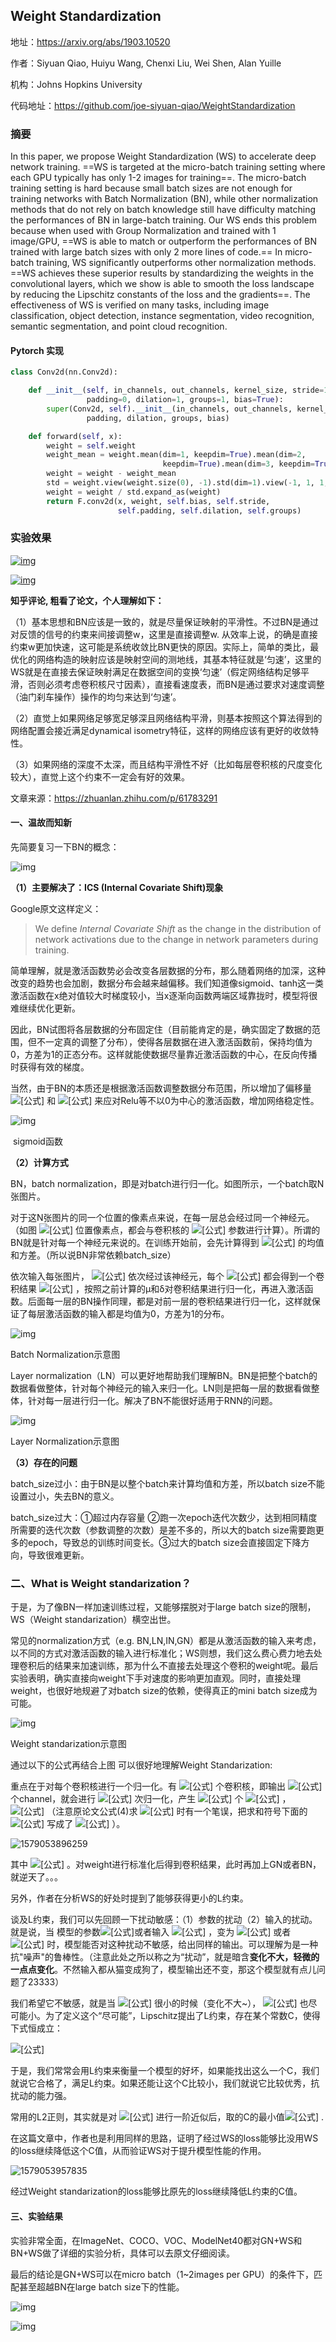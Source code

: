 ## Weight Standardization

地址：https://arxiv.org/abs/1903.10520

作者：Siyuan Qiao, Huiyu Wang, Chenxi Liu, Wei Shen, Alan Yuille

机构：Johns Hopkins University

代码地址：https://github.com/joe-siyuan-qiao/WeightStandardization



### 摘要

In this paper, we propose Weight Standardization (WS) to accelerate deep network training. ==WS is targeted at the micro-batch training setting where each GPU typically has only 1-2 images for training==. The micro-batch training setting is hard because small batch sizes are not enough for training networks with Batch Normalization (BN), while other normalization methods that do not rely on batch knowledge still have difficulty matching the performances of BN in large-batch training. Our WS ends this problem because when used with Group Normalization and trained with 1 image/GPU, ==WS is able to match or outperform the performances of BN trained with large batch sizes with only 2 more lines of code.== In micro-batch training, WS significantly outperforms other normalization methods. ==WS achieves these superior results by standardizing the weights in the convolutional layers, which we show is able to smooth the loss landscape by reducing the Lipschitz constants of the loss and the gradients==. The effectiveness of WS is verified on many tasks, including image classification, object detection, instance segmentation, video recognition, semantic segmentation, and point cloud recognition.  



#### Pytorch 实现

```python
class Conv2d(nn.Conv2d):

    def __init__(self, in_channels, out_channels, kernel_size, stride=1,
                 padding=0, dilation=1, groups=1, bias=True):
        super(Conv2d, self).__init__(in_channels, out_channels, kernel_size, stride,
                 padding, dilation, groups, bias)

    def forward(self, x):
        weight = self.weight
        weight_mean = weight.mean(dim=1, keepdim=True).mean(dim=2,
                                  keepdim=True).mean(dim=3, keepdim=True)
        weight = weight - weight_mean
        std = weight.view(weight.size(0), -1).std(dim=1).view(-1, 1, 1, 1) + 1e-5
        weight = weight / std.expand_as(weight)
        return F.conv2d(x, weight, self.bias, self.stride,
                        self.padding, self.dilation, self.groups)
```

### 实验效果

[![img](https://github.com/joe-siyuan-qiao/WeightStandardization/raw/master/imgs/comp.png)](https://github.com/joe-siyuan-qiao/WeightStandardization/blob/master/imgs/comp.png) 



[![img](https://github.com/joe-siyuan-qiao/WeightStandardization/raw/master/imgs/norm.png)](https://github.com/joe-siyuan-qiao/WeightStandardization/blob/master/imgs/norm.png)



**知乎评论, 粗看了论文，个人理解如下：**

（1）基本思想和BN应该是一致的，就是尽量保证映射的平滑性。不过BN是通过对反馈的信号的约束来间接调整w，这里是直接调整w. 从效率上说，的确是直接约束w更加快速，这可能是系统收敛比BN更快的原因。实际上，简单的类比，最优化的网络构造的映射应该是映射空间的测地线，其基本特征就是‘匀速’，这里的WS就是在直接去保证映射满足在数据空间的变换‘匀速’（假定网络结构足够平滑，否则必须考虑卷积核尺寸因素），直接看速度表，而BN是通过要求对速度调整（油门刹车操作）操作的均匀来达到‘匀速’。

（2）直觉上如果网络足够宽足够深且网络结构平滑，则基本按照这个算法得到的网络配置会接近满足dynamical isometry特征，这样的网络应该有更好的收敛特性。

（3）如果网络的深度不太深，而且结构平滑性不好（比如每层卷积核的尺度变化较大），直觉上这个约束不一定会有好的效果。



文章来源：https://zhuanlan.zhihu.com/p/61783291

#### **一、温故而知新**

先简要复习一下BN的概念：

![img](https://pic4.zhimg.com/80/v2-a5ee32d57bc428e9b32bcf620f3cee03_hd.jpg)

**（1）主要解决了：ICS (Internal Covariate Shift)现象**

Google原文这样定义：

> We define *Internal Covariate Shift* as the change in the distribution of network activations due to the change in network parameters during training.

简单理解，就是激活函数势必会改变各层数据的分布，那么随着网络的加深，这种改变的趋势也会加剧，数据分布会越来越偏移。我们知道像sigmoid、tanh这一类激活函数在x绝对值较大时梯度较小，当x逐渐向函数两端区域靠拢时，模型将很难继续优化更新。

因此，BN试图将各层数据的分布固定住（目前能肯定的是，确实固定了数据的范围，但不一定真的调整了分布），使得各层数据在进入激活函数前，保持均值为0，方差为1的正态分布。这样就能使数据尽量靠近激活函数的中心，在反向传播时获得有效的梯度。

当然，由于BN的本质还是根据激活函数调整数据分布范围，所以增加了偏移量 ![[公式]](https://www.zhihu.com/equation?tex=%5Cgamma) 和 ![[公式]](https://www.zhihu.com/equation?tex=%5Cbeta) 来应对Relu等不以0为中心的激活函数，增加网络稳定性。

![img](https://pic3.zhimg.com/80/v2-b8eac7a0f203727331e6ed68f70ce3d6_hd.jpg)

​		sigmoid函数

**（2）计算方式**

BN，batch normalization，即是对batch进行归一化。如图所示，一个batch取N张图片。

对于这N张图片的同一个位置的像素点来说，在每一层总会经过同一个神经元。（如图 ![[公式]](https://www.zhihu.com/equation?tex=x_%7B5%7D) 位置像素点，都会与卷积核的 ![[公式]](https://www.zhihu.com/equation?tex=w_%7B1%7D) 参数进行计算）。所谓的BN就是针对每一个神经元来说的。在训练开始前，会先计算得到 ![[公式]](https://www.zhihu.com/equation?tex=%5Cleft%5B+w_%7B1%7Dx_%7B5%5C_1%7D%2Cw_%7B1%7Dx_%7B5%5C_2%7D%2Cw_%7B1%7Dx_%7B5%5C_3%7D%2C...%2Cw_%7B1%7Dx_%7B5%5C_N%7D+%5Cright%5D) 的均值和方差。（所以说BN非常依赖batch_size）

依次输入每张图片， ![[公式]](https://www.zhihu.com/equation?tex=+x_%7B5%5C_1%7D%2Cx_%7B5%5C_2%7D%2Cx_%7B5%5C_3%7D%2C...%2Cx_%7B5%5C_N%7D+) 依次经过该神经元，每个 ![[公式]](https://www.zhihu.com/equation?tex=x_%7B5%5C_i%7D) 都会得到一个卷积结果 ![[公式]](https://www.zhihu.com/equation?tex=w_%7B1%7Dx_%7B5%5C_i%7D%2Bb_%7B0%7D) ，按照之前计算的μ和δ对卷积结果进行归一化，再进入激活函数。后面每一层的BN操作同理，都是对前一层的卷积结果进行归一化，这样就保证了每层激活函数的输入都是均值为0，方差为1的分布。

![img](https://pic1.zhimg.com/80/v2-5077eb13b39406f94f71eab540527334_hd.jpg)

Batch Normalization示意图

Layer normalization（LN）可以更好地帮助我们理解BN。BN是把整个batch的数据看做整体，针对每个神经元的输入来归一化。LN则是把每一层的数据看做整体，针对每一层进行归一化。解决了BN不能很好适用于RNN的问题。

![img](https://pic4.zhimg.com/80/v2-3feb1807cbdf15c85c2f73d26987385f_hd.jpg)

Layer Normalization示意图

**（3）存在的问题**

batch_size过小：由于BN是以整个batch来计算均值和方差，所以batch size不能设置过小，失去BN的意义。

batch_size过大：①超过内存容量 ②跑一次epoch迭代次数少，达到相同精度所需要的迭代次数（参数调整的次数）是差不多的，所以大的batch size需要跑更多的epoch，导致总的训练时间变长。③过大的batch size会直接固定下降方向，导致很难更新。

### 二、What is Weight standarization？

于是，为了像BN一样加速训练过程，又能够摆脱对于large batch size的限制，WS（Weight standarization）横空出世。

常见的normalization方式（e.g. BN,LN,IN,GN）都是从激活函数的输入来考虑，以不同的方式对激活函数的输入进行标准化；WS则想，我们这么费心费力地去处理卷积后的结果来加速训练，那为什么不直接去处理这个卷积的weight呢。最后实验表明，确实直接向weight下手对速度的影响更加直观。同时，直接处理weight，也很好地规避了对batch size的依赖，使得真正的mini batch size成为可能。

![img](https://pic2.zhimg.com/80/v2-4da3a07ff6e6dc7152e667dafd2d404d_hd.jpg)

Weight standarization示意图

通过以下的公式再结合上图 可以很好地理解Weight Standarization:

重点在于对每个卷积核进行一个归一化。有 ![[公式]](https://www.zhihu.com/equation?tex=x) 个卷积核，即输出 ![[公式]](https://www.zhihu.com/equation?tex=x) 个channel，就会进行 ![[公式]](https://www.zhihu.com/equation?tex=x) 次归一化，产生 ![[公式]](https://www.zhihu.com/equation?tex=x) 个 ![[公式]](https://www.zhihu.com/equation?tex=%5Cmu) ， ![[公式]](https://www.zhihu.com/equation?tex=%5Cbeta) （注意原论文公式(4)求 ![[公式]](https://www.zhihu.com/equation?tex=%5Csigma+W_%7Bi%2C.%7D) 时有一个笔误，把求和符号下面的 ![[公式]](https://www.zhihu.com/equation?tex=j) 写成了 ![[公式]](https://www.zhihu.com/equation?tex=i) ）。

![1579053896259](D:\Notes\raw_images\1579053896259.png)

其中 ![[公式]](https://www.zhihu.com/equation?tex=I%3DC_%7Bin%7D%5Ctimes+Kernel%5C_Size) 。对weight进行标准化后得到卷积结果，此时再加上GN或者BN，就逆天了。。。

另外，作者在分析WS的好处时提到了能够获得更小的L约束。

谈及L约束，我们可以先回顾一下扰动敏感：（1）参数的扰动（2）输入的扰动。就是说，当 模型的参数![[公式]](https://www.zhihu.com/equation?tex=w)或者输入 ![[公式]](https://www.zhihu.com/equation?tex=x) ，变为 ![[公式]](https://www.zhihu.com/equation?tex=w%2B%5CDelta+w) 或者 ![[公式]](https://www.zhihu.com/equation?tex=x%2B%5CDelta+x) 时，模型能否对这种扰动不敏感，给出同样的输出。可以理解为是一种抗"噪声"的鲁棒性。（注意此处之所以称之为“扰动”，就是暗含**变化不大，轻微的一点点变化**。不然输入都从猫变成狗了，模型输出还不变，那这个模型就有点儿问题了23333）

我们希望它不敏感，就是当 ![[公式]](https://www.zhihu.com/equation?tex=%E2%80%96x1%E2%88%92x2%E2%80%96) 很小的时候（变化不大~）， ![[公式]](https://www.zhihu.com/equation?tex=%E2%80%96f_w%28x1%29%E2%88%92f_w%28x2%29%E2%80%96) 也尽可能小。为了定义这个“尽可能”，Lipschitz提出了L约束，存在某个常数C，使得下式恒成立：

![[公式]](https://www.zhihu.com/equation?tex=%E2%80%96f_w%28x1%29%E2%88%92f_w%28x2%29%E2%80%96%E2%89%A4C%28w%29%E2%8B%85%E2%80%96x1%E2%88%92x2%E2%80%96)

于是，我们常常会用L约束来衡量一个模型的好坏，如果能找出这么一个C，我们就说它合格了，满足L约束。如果还能让这个C比较小，我们就说它比较优秀，抗扰动的能力强。

常用的L2正则，其实就是对 ![[公式]](https://www.zhihu.com/equation?tex=%E2%80%96f_w%28x1%29%E2%88%92f_w%28x2%29%E2%80%96) 进行一阶近似后，取的C的最小值![[公式]](https://www.zhihu.com/equation?tex=%5Csqrt%7B%5Csum_%7Bi%2Cj%7D%5E%7B%7D%7Bw%5E%7B2%7D_%7Bij%7D%7D%7D) .

在这篇文章中，作者也是利用同样的思路，证明了经过WS的loss能够比没用WS的loss继续降低这个C值，从而验证WS对于提升模型性能的作用。

![1579053957835](D:\Notes\raw_images\1579053957835.png)

经过Weight standarization的loss能够比原先的loss继续降低L约束的C值。

#### 三、实验结果

实验非常全面，在ImageNet、COCO、VOC、ModelNet40都对GN+WS和BN+WS做了详细的实验分析，具体可以去原文仔细阅读。

最后的结论是GN+WS可以在micro batch（1~2images per GPU）的条件下，匹配甚至超越BN在large batch size下的性能。

![img](https://pic1.zhimg.com/80/v2-a3a2c3c9d05756904c0bae4da3e33984_hd.jpg)

![img](https://pic4.zhimg.com/80/v2-90c718e80e05398d7e54a42deb1e351f_hd.jpg)